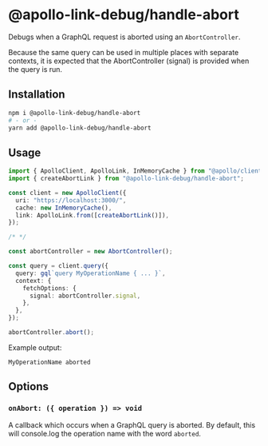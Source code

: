 # @apollo-link-debug/handle-abort

Debugs when a GraphQL request is aborted using an `AbortController`.

Because the same query can be used in multiple places with separate contexts, it is expected that the AbortController (signal) is provided when the query is run.

## Installation

```bash
npm i @apollo-link-debug/handle-abort
# - or -
yarn add @apollo-link-debug/handle-abort
```

## Usage

```typescript
import { ApolloClient, ApolloLink, InMemoryCache } from "@apollo/client";
import { createAbortLink } from "@apollo-link-debug/handle-abort";

const client = new ApolloClient({
  uri: "https://localhost:3000/",
  cache: new InMemoryCache(),
  link: ApolloLink.from([createAbortLink()]),
});

/* */

const abortController = new AbortController();

const query = client.query({
  query: gql`query MyOperationName { ... }`,
  context: {
    fetchOptions: {
      signal: abortController.signal,
    },
  },
});

abortController.abort();
```

Example output:

```text
MyOperationName aborted
```

## Options

### `onAbort: ({ operation }) => void`

A callback which occurs when a GraphQL query is aborted. By default, this will console.log the operation name with the word `aborted`.
